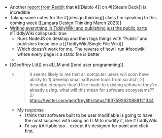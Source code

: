 - Another [report from Reddit](https://www.reddit.com/r/diablo4/comments/11un0tp/diablo_4_on_the_steam_deck_is_incredible/) that #[[Diablo 4]] on #[[Steam Deck]] is incredible
- Taking some notes for the #[[design thinking]] class I'm speaking to this coming week [[Langara Design Thinking March 2023]]
- [Writing everything in TiddlyWiki and publishing just the public parts](https://baty.net/2021/writing-everything-in-tiddlywiki) #TiddlyWiki
  collapsed:: true
	- Runs NodeJS on desktop and then tags things with “Public” and publishes those into a [[TiddlyWiki/Single File Wiki]]
	- Which doesn’t work for me. The reverse of how I run #foodwiki where every page is a static file is better
	-
- [[Geoffrey Litt]] on #LLM and [[end user programming]]
	- > it seems likely to me that all computer users will soon have ability to 1) develop small software tools from scratch, 2) describe *changes* they'd like made to existing software they're already using. what will this mean for software ecosystems?? 2/
	  > https://twitter.com/geoffreylitt/status/1637592620888121344
	- My response
		- I think that software built to be user modifiable is going to have the most success with using an LLM to modify it, like #TiddlyWiki
		- I’d say #Airtable too… except it’s designed for point and click first.